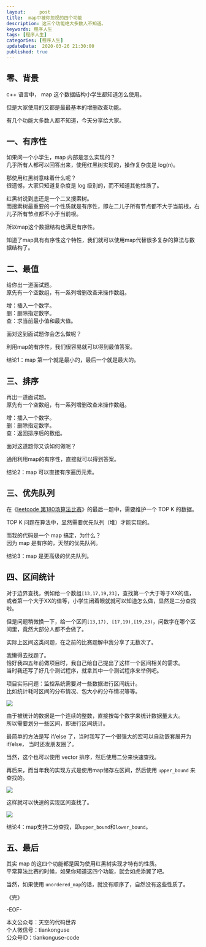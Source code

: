 ```yaml
---   
layout:     post  
title:  map中被你忽视的四个功能  
description: 这三个功能绝大多数人不知道。  
keywords: 程序人生  
tags: [程序人生]    
categories: [程序人生]  
updateData:  2020-03-26 21:30:00  
published: true 
---  
```



## 零、背景  


c++ 语言中， map 这个数据结构小学生都知道怎么使用。  


但是大家使用的又都是最最基本的增删改查功能。  


有几个功能大多数人都不知道，今天分享给大家。  


## 一、有序性  


如果问一个小学生，map 内部是怎么实现的？  
几乎所有人都可以回答出来，使用红黑树实现的，操作复杂度是 log(n)。  


那使用红黑树意味着什么呢？  
很遗憾，大家只知道复杂度是 log 级别的，而不知道其他性质了。  


红黑树说到底还是一个二叉搜索树。  
而搜索树最重要的一个性质就是有序性，即左二儿子所有节点都不大于当前根，右儿子所有节点都不小于当前根。  


所以map这个数据结构也满足有序性。  


知道了map具有有序性这个特性，我们就可以使用map代替很多复杂的算法与数据结构了。  


## 二、最值  


给你出一道面试题。  
原先有一个空数组，有一系列增删改查来操作数组。  


增：插入一个数字。  
删：删除指定数字。  
查：求当前最小值和最大值。 


面对这到面试题你会怎么做呢？  


利用map的有序性，我们很容易就可以得到最值答案。  


结论1：map 第一个就是最小的，最后一个就是最大的。  


## 三、排序  


再出一道面试题。  
原先有一个空数组，有一系列增删改查来操作数组。  


增：插入一个数字。  
删：删除指定数字。  
查：返回排序后的数组。 


面对这道题你又该如何做呢？  


通用利用map的有序性，直接就可以得到答案。  


结论2：map 可以直接有序遍历元素。  


## 三、优先队列  


在《[leetcode 第180场算法比赛](https://mp.weixin.qq.com/s/MZvKTXlY2Y8SAStgD0MITA)》的最后一题中，需要维护一个 TOP K 的数据。  


TOP K 问题在算法中，显然需要优先队列（堆）才能实现的。  


而我的代码是一个 map 搞定，为什么？  
因为 map 是有序的，天然的优先队列。  


结论3：map 是更高级的优先队列。  


## 四、区间统计  


对于边界查找，例如给一个数组`[13,17,19,23]`，查找第一个大于等于XX的值，或者第一个大于XX的值等，小学生闭着眼就就可以知道怎么做，显然是二分查找啦。  


但是问题稍微换一下，给一个区间`[13,17), [17,19),[19,23)`，问数字在哪个区间里，竟然大部分人都不会做了。  


实际上区间这类问题，在之前的比赛题解中我分享了无数次了。  


我懒得去找题了。  
恰好我四五年前做项目时，我自己给自己提出了这样一个区间相关的需求。  
当时我还写了好几个测试程序，就拿其中一个测试程序来举例吧。  


项目实际问题：监控系统需要对一些数据进行区间统计。  
比如统计耗时区间的分布情况、包大小的分布情况等等。  


![](https://res2020.tiankonguse.com/images/2020/03/26/001.png)  


由于被统计的数据是一个连续的整数，直接按每个数字来统计数据量太大。  
所以需要划分一些区间，即进行区间统计。  


最简单的方法是写 if/else 了，当时我写了一个很强大的宏可以自动嵌套展开为  if/else， 当时还发朋友圈了。  


当然，这个也可以使用 vector 排序，然后使用二分来快速查找。  


再后来，而当年我的实现方式是使用map储存左区间，然后使用  `upper_bound` 来查找的。  


![](https://res2020.tiankonguse.com/images/2020/03/26/002.png)  


这样就可以快速的实现区间查找了。  


![](https://res2020.tiankonguse.com/images/2020/03/26/003.png)  



结论4：map支持二分查找，即`upper_bound`和`lower_bound`。  


## 五、最后  


其实 map 的这四个功能都是因为使用红黑树实现才特有的性质。  
平常算法比赛的时候，如果你知道这四个功能，就会如虎添翼了吧。  


当然，如果使用 `unordered_map`的话，就没有顺序了，自然没有这些性质了。  






《完》


-EOF-  



本文公众号：天空的代码世界  
个人微信号：tiankonguse  
公众号ID：tiankonguse-code  
  

